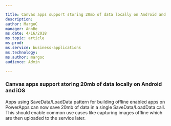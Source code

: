 ```yaml
---

title: Canvas apps support storing 20mb of data locally on Android and iOS
description: 
author: MargoC
manager: AnnBe
ms.date: 4/16/2018
ms.topic: article
ms.prod: 
ms.service: business-applications
ms.technology: 
ms.author: margoc
audience: Admin

---
```

### Canvas apps support storing 20mb of data locally on Android and iOS



Apps using SaveData/LoadData pattern for building offline enabled apps on
PowerApps can now save 20mb of data in a single SaveData/LoadData call. This
should enable common use cases like capturing images offline which are then
uploaded to the service later.
